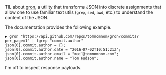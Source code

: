 TIL about [gron](https://github.com/tomnomnom/gron), a utility that transforms JSON into discrete
assignments that allow one to use familiar text utils (`grep`, `sed`, `awd`, etc.) to understand
the content of the JSON.

The documentation provides the following example.

```
▶ gron "https://api.github.com/repos/tomnomnom/gron/commits?per_page=1" | fgrep "commit.author"
json[0].commit.author = {};
json[0].commit.author.date = "2016-07-02T10:51:21Z";
json[0].commit.author.email = "mail@tomnomnom.com";
json[0].commit.author.name = "Tom Hudson";
```

I'm off to inspect response payloads.
